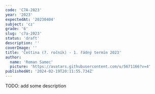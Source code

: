 ```yaml
---
code: 'C7A-2023'
year: '2023'
expectedAt: '20230404'
subject: 'cz'
grade: '6'
slug: 'c7a-2023'
status: 'draft'
description: ''
coverImage: ''
title: 'Čeština (7. ročník) - 1. řádný termín 2023'
author:
  name: 'Roman Samec'
  picture: 'https://avatars.githubusercontent.com/u/5671166?v=4'
publishedAt: '2024-02-19T20:11:55.734Z'
---
```


TODO: add some description